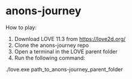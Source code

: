 # anons-journey

How to play:

1. Download LOVE 11.3 from https://love2d.org/
2. Clone the anons-journey repo 
3. Open a terminal in the LOVE parent folder
4. Run the following command:

./love.exe path_to_anons-journey_parent_folder

